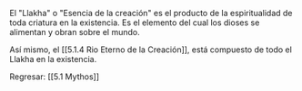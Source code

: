 
El "Llakha" o "Esencia de la creación" es el producto de la espiritualidad de toda criatura en la existencia. Es el elemento del cual los dioses se alimentan y obran sobre el mundo.

Así mismo, el [[5.1.4 Rio Eterno de la Creación]], está compuesto de todo el Llakha en la existencia.

Regresar: [[5.1 Mythos]]